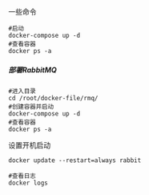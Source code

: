 一些命令
```shell
#启动
docker-compose up -d
#查看容器
docker ps -a
```


##### 部署RabbitMQ
```shell
#进入目录
cd /root/docker-file/rmq/
#创建容器并启动
docker-compose up -d
#查看容器
docker ps -a
```

设置开机启动
```shell
docker update --restart=always rabbit

#查看日志
docker logs
```











